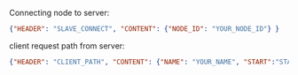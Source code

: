Connecting node to server:
```json
{"HEADER": "SLAVE_CONNECT", "CONTENT": {"NODE_ID": "YOUR_NODE_ID"} }
```
client request path from server:
```json
{"HEADER": "CLIENT_PATH", "CONTENT": {"NAME": "YOUR_NAME", "START":"STARTING_POINT","END":"DESTINATION"} }
```
